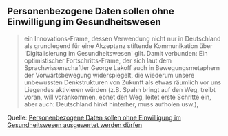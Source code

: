 ## Personenbezogene Daten sollen ohne Einwilligung im Gesundheitswesen

>ein Innovations-Frame, dessen Verwendung nicht nur in Deutschland als grundlegend für eine Akzeptanz stiftende Kommunikation über 'Digitalisierung im Gesundheitswesen' gilt. Damit verbunden: Ein optimistischer Fortschritts-Frame, der sich laut dem Sprachwissenschaftler George Lakoff auch in Bewegungsmetaphern der Vorwärtsbewegung widerspiegelt, die wiederum unsere unbewussten Denkstrukturen von Zukunft als etwas räumlich vor uns Liegendes aktivieren würden (z.B. Spahn bringt auf den Weg, treibt voran, will vorankommen, ebnet den Weg, leitet erste Schritte ein, aber auch: Deutschland hinkt hinterher, muss aufholen usw.),

Quelle: [Personenbezogene Daten sollen ohne Einwilligung im Gesundheitswesen ausgewertet werden dürfen ](https://www.heise.de/tp/features/Personenbezogene-Daten-sollen-ohne-Einwilligung-im-Gesundheitswesen-ausgewertet-werden-duerfen-4571885.html)
